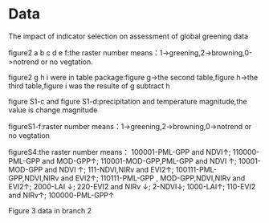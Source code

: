 # Data
The impact of indicator selection on assessment of global greening data

figure2 a b c d e f:the raster number means：1->greening,2->browning,0->notrend or no vegtation.

figure2 g h i were in table package:figure g->the second table,figure h->the third table,figure i was the resulte of g subtract h

figure S1-c and figure S1-d:precipitation and temperature magnitude,the value is change magnitude

figureS1-f:raster number means：1->greening,2->browning,0->notrend or no vegtation

figureS4:the raster number means：
100001-PML-GPP and NDVI↑;
110000-PML-GPP and MOD-GPP↑;
110001-MOD-GPP,PML-GPP and NDVI ↑;
10001-MOD-GPP and NDVI ↑;
111-NDVI,NIRv and EVI2↑;
100111-PML-GPP,NDVI,NIRv and EVI2↑;
110111-PML-GPP , MOD-GPP,NDVI,NIRv and EVI2↑;
2000-LAI ↓;
220-EVI2 and NIRv ↓;
2-NDVI↓;
1000-LAI↑;
110-EVI2 and NIRv↑;
100000-PML-GPP↑

Figure 3 data in branch 2
